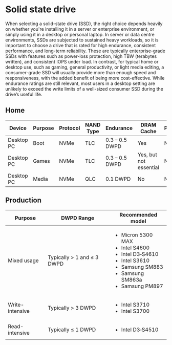 # Solid state drive

When selecting a solid-state drive (SSD), the right choice depends heavily on whether you're installing it in a server or enterprise environment, or simply using it in a desktop or personal laptop. In server or data centre environments, SSDs are subjected to sustained heavy workloads, so it is important to choose a drive that is rated for high endurance, consistent performance, and long-term reliability. These are typically enterprise-grade SSDs with features such as power-loss protection, high TBW (terabytes written), and consistent IOPS under load. In contrast, for typical home or desktop use, such as gaming, general productivity, or light media editing, a consumer-grade SSD will usually provide more than enough speed and responsiveness, with the added benefit of being more cost-effective. While endurance ratings are still relevant, most users in a desktop setting are unlikely to exceed the write limits of a well-sized consumer SSD during the drive’s useful life.

## Home

<table data-full-width="false"><thead><tr><th width="159.40185546875">Device</th><th>Purpose</th><th>Protocol</th><th>NAND Type</th><th>Endurance</th><th>DRAM Cache</th><th>PLP</th></tr></thead><tbody><tr><td>Desktop PC</td><td>Boot</td><td>NVMe</td><td>TLC</td><td>0.3 – 0.5 DWPD</td><td>Yes</td><td>No</td></tr><tr><td>Desktop PC</td><td>Games</td><td>NVMe</td><td>TLC</td><td>0.3 – 0.5 DWPD</td><td>Yes, but not essential</td><td>No</td></tr><tr><td>Desktop PC</td><td>Media</td><td>NVMe</td><td>QLC</td><td>0.1 DWPD</td><td>No</td><td>No</td></tr></tbody></table>

## Production

| Purpose         | DWPD Range                 | Recommended model                                                                                                                                                   |
| --------------- | -------------------------- | ------------------------------------------------------------------------------------------------------------------------------------------------------------------- |
| Mixed usage     | Typically > 1 and ≤ 3 DWPD | <ul><li>Micron 5300 MAX</li><li>Intel S4600</li><li>Intel D3‑S4610</li><li>Intel S3610</li><li>Samsung SM883</li><li>Samsung SM863a</li><li>Samsung PM897</li></ul> |
| Write-intensive | Typically > 3 DWPD         | <ul><li>Intel S3710</li><li>Intel S3700</li></ul>                                                                                                                   |
| Read-intensive  | Typically ≤ 1 DWPD         | <ul><li>Intel D3‑S4510</li></ul>                                                                                                                                    |
